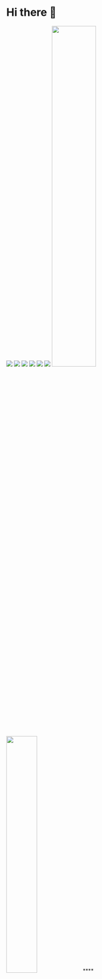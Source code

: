 # Hi there 👋
<img src="https://img.shields.io/badge/node.js-%23323330.svg?style=for-the-badge&logo=node.js&logoColor=%23ffffff" />
<img src="https://img.shields.io/badge/typescript-%23007ACC.svg?style=for-the-badge&logo=typescript&logoColor=white" />
<img src="https://img.shields.io/badge/javascript-%23F7DF1E.svg?style=for-the-badge&logo=javascript&logoColor=black" />
<img src="https://img.shields.io/badge/react-%2361DAFB.svg?style=for-the-badge&logo=react&logoColor=black" />
<img src="https://img.shields.io/badge/react_native-%2361DAFB.svg?style=for-the-badge&logo=react&logoColor=black" />
<img src="https://img.shields.io/badge/mysql-%234479A1.svg?style=for-the-badge&logo=mysql&logoColor=white" />
<img
      width="48%"
      style="max-width: 100%"
      src="https://github-readme-stats.vercel.app/api?username=elioteloi&show_icons=true&theme=tokyonight"
    />
<img
      width="40%"
      style="max-width: 100%"
      style="max-width: 100%"
      src="https://github-readme-stats.vercel.app/api/top-langs/?username=anuraghazra&layout=compact&theme=tokyonight&exclude_repo=elioteloi,anuraghazra.github.io"
    />****
    
<!--
**elioteloi/elioteloi** is a ✨ _special_ ✨ repository because its `README.md` (this file) appears on your GitHub profile.

Here are some ideas to get you started:

- 🔭 I’m currently working on ...
- 🌱 I’m currently learning ...
- 👯 I’m looking to collaborate on ...
- 🤔 I’m looking for help with ...
- 💬 Ask me about ...
- 📫 How to reach me: ...
- 😄 Pronouns: ...
- ⚡ Fun fact: ...
-->
